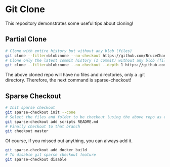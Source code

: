 # Git Clone

This repository demonstrates some useful tips about cloning!

## Partial Clone

```bash
# Clone with entire history but without any blob (files)
git clone --filter=blob:none --no-checkout https://github.com/BruceChanJianLe/docker-nvidia-ubuntu-ros.git
# Clone only the latest commit history (1 commit) without any blob (files)
git clone --filter=blob:none --no-checkout --depth 1 https://github.com/BruceChanJianLe/docker-nvidia-ubuntu-ros.git
```

The above cloned repo will have no files and directories, only a .git directory.
Therefore, the next command is sparse-checkout!

## Sparse Checkout

```bash
# Init sparse checkout
git sparse-checkout init --cone
# Select the files and folder to be checkout (using the above repo as example)
git sparse-checkout add scripts README.md
# Finally checkout to that branch
git checkout master
```

Of course, if you missed out anything, you can always add it.
```bash
git sparse-checkout add docker_build
# To disable git sparse checkout feature
git sparse-checkout disable
```
